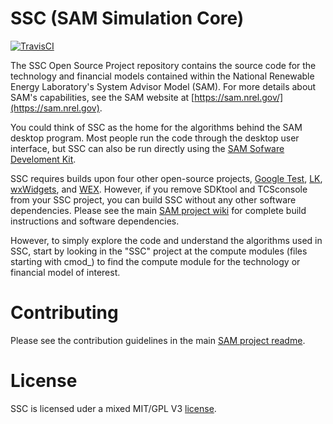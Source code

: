 # SSC (SAM Simulation Core)
[![TravisCI](https://travis-ci.org/NREL/ssc.svg?branch=develop)](https://travis-ci.org/NREL/ssc)


The SSC Open Source Project repository contains the source code for the technology and financial models contained within the National Renewable Energy Laboratory's System Advisor Model (SAM). For more details about SAM's capabilities, see the SAM website at [https://sam.nrel.gov/](https://sam.nrel.gov).

You could think of SSC as the home for the algorithms behind the SAM desktop program. Most people run the code through the desktop user interface, but SSC can also be run directly using the [SAM Sofware Develoment Kit](https://sam.nrel.gov/sdk). 

SSC requires builds upon four other open-source projects, [Google Test](https://github.com/google/googletest), [LK](https://github.com/nrel/lk), [wxWidgets](https://www.wxwidgets.org/), and [WEX](https://github.com/nrel/wex). However, if you remove SDKtool and TCSconsole from your SSC project, you can build SSC without any other software dependencies. Please see the main [SAM project wiki](https://github.com/NREL/SAM/wiki) for complete build instructions and software dependencies.

However, to simply explore the code and understand the algorithms used in SSC, start by looking in the "SSC" project at the compute modules (files starting with cmod_) to find the compute module for the technology or financial model of interest.

# Contributing

Please see the contribution guidelines in the main [SAM project readme](https://github.com/NREL/SAM/blob/develop/README.md).

# License

SSC is licensed uder a mixed MIT/GPL V3 [license](LICENSE.md).
